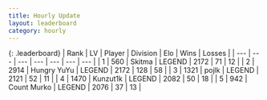 ```yaml
---
title: Hourly Update
layout: leaderboard
category: hourly
---
```


{: .leaderboard}
| Rank | LV | Player | Division | Elo | Wins | Losses |
| --- | --- | --- | --- | --- | --- | --- |
| <span data-change="1">1</span> | 560 | <span title="ID: 402846">Skitma</span> | LEGEND | <span data-change="4">2172</span> | <span data-change="1">71</span> | <span data-change="0">12</span> |
| <span data-change="-1">2</span> | 2914 | <span title="ID: 164871">Hungry YuYu</span> | LEGEND | <span data-change="-14">2172</span> | <span data-change="0">128</span> | <span data-change="1">58</span> |
| <span data-change="0">3</span> | 1321 | <span title="ID: 4783">pojlk</span> | LEGEND | <span data-change="0">2121</span> | <span data-change="0">52</span> | <span data-change="0">11</span> |
| <span data-change="0">4</span> | 1470 | <span title="ID: 392407">Kunzut1k</span> | LEGEND | <span data-change="0">2082</span> | <span data-change="0">50</span> | <span data-change="0">18</span> |
| <span data-change="0">5</span> | 942 | <span title="ID: 498323">Count Murko</span> | LEGEND | <span data-change="0">2076</span> | <span data-change="0">37</span> | <span data-change="0">13</span> |